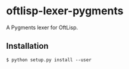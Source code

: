 # oftlisp-lexer-pygments

A Pygments lexer for OftLisp.

## Installation

```shell
$ python setup.py install --user
```
